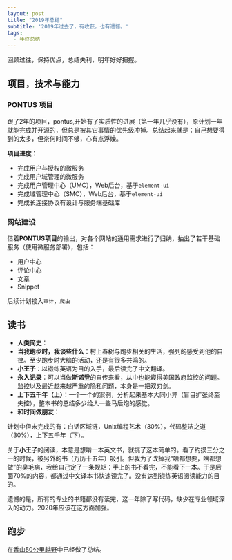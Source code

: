 ```yaml
---
layout: post
title: "2019年总结"
subtitle: '2019年过去了，有收获，也有遗憾。'
tags:
  - 年终总结
---
```


回顾过往，保持优点，总结失利，明年好好把握。

## 项目，技术与能力

### PONTUS 项目

跟了2年的项目，pontus,开始有了实质性的进展（第一年几乎没有），原计划一年就能完成并开源的，但总是被其它事情的优先级冲掉。总结起来就是：自己想要得到的太多，但奈何时间不够，心有点浮燥。

**项目进度：**

- 完成用户与授权的微服务
- 完成用户域管理的微服务
- 完成用户管理中心（UMC），Web后台，基于`element-ui`
- 完成域管理中心（SMC），Web后台，基于`element-ui`
- 完成长连接协议有设计与服务端基础库

### 网站建设

借着**PONTUS项目**的输出，对各个网站的通用需求进行了归纳，抽出了若干基础服务（使用微服务部署），包括：

- 用户中心
- 评论中心
- 文章
- Snippet

后续计划接入`审计`，`爬虫`

## 读书

- **人类简史**：
- **当我跑步时，我谈些什么**：村上春树与跑步相关的生活，强列的感受到他的自律。至少跑步时大脑的活动，还是有很多共鸣的。
- **小王子**：以锻练英语为目的入手，最后读完了中文翻译。
- **永入记录**：可以当做**斯诺登**的自传来看，从中也能窥得美国政府监控的问题。监控以及最近越来越严重的隐私问题，本身是一把双刃剑。
- **上下五千年（上）**：一个一个的案例，分析起来基本大同小异（盲目扩张终至失控），整本书的总结多少给人一些马后炮的感觉。
- **和时间做朋友**：

计划中但未完成的有：白话区域链，Unix编程艺术（30%），代码整洁之道（30%），上下五千年（下）。

关于**小王子**的阅读，本意是想啃一本英文书，就挑了这本简单的。看了约摸三分之一的时候，被另外的书（万历十五年）吸引。但我为了改掉我“啥都想要，啥都想做”的臭毛病，我给自己定了一条规矩：手上的书不看完，不能看下一本。于是后面70%的内容，都通过中文译本书快速读完了。没有达到锻练英语阅读能力的目的。

遗憾的是，所有的专业的书籍都没有读完，这一年除了写代码，缺少在专业领域深入的动力。2020年应该在这方面加强。


## 跑步

在[香山50公里越野](#)中已经做了总结。
